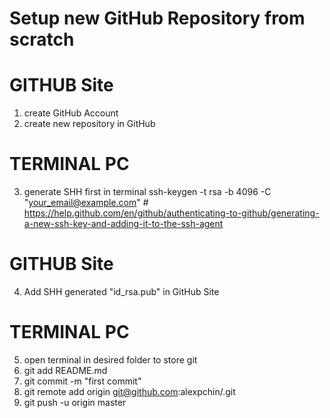 # Setup new GitHub Repository from scratch
# GITHUB Site
1. create GitHub Account
2. create new repository in GitHub

# TERMINAL PC
3. generate SHH first in terminal
    ssh-keygen -t rsa -b 4096 -C "your_email@example.com"
        # https://help.github.com/en/github/authenticating-to-github/generating-a-new-ssh-key-and-adding-it-to-the-ssh-agent
# GITHUB Site
4. Add SHH generated "id_rsa.pub" in GitHub Site
# TERMINAL PC
5. open terminal in desired folder to store git
6. git add README.md
7. git commit -m "first commit"
8. git remote add origin git@github.com:alexpchin/<reponame>.git
9. git push -u origin master

